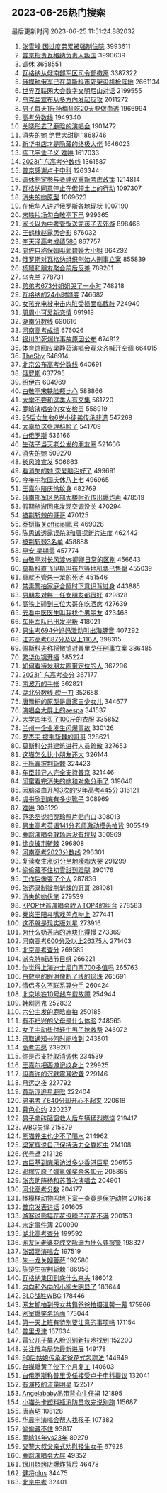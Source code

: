 ## 2023-06-25热门搜索 
最后更新时间 2023-06-25 11:51:24.882032 
1. [张雪峰 因过度劳累被强制住院](https://s.weibo.com/weibo?q=%E5%BC%A0%E9%9B%AA%E5%B3%B0%20%E5%9B%A0%E8%BF%87%E5%BA%A6%E5%8A%B3%E7%B4%AF%E8%A2%AB%E5%BC%BA%E5%88%B6%E4%BD%8F%E9%99%A2&t=31&band_rank=1&Refer=top) 3993611
1. [普京指责瓦格纳负责人叛国](https://s.weibo.com/weibo?q=%23%E6%99%AE%E4%BA%AC%E6%8C%87%E8%B4%A3%E7%93%A6%E6%A0%BC%E7%BA%B3%E8%B4%9F%E8%B4%A3%E4%BA%BA%E5%8F%9B%E5%9B%BD%23&t=31&band_rank=1&Refer=top) 3990639
1. [调休](https://s.weibo.com/weibo?q=%E8%B0%83%E4%BC%91&t=31&band_rank=9&Refer=top) 3658551
1. [瓦格纳从俄南部军区司令部撤离](https://s.weibo.com/weibo?q=%23%E7%93%A6%E6%A0%BC%E7%BA%B3%E4%BB%8E%E4%BF%84%E5%8D%97%E9%83%A8%E5%86%9B%E5%8C%BA%E5%8F%B8%E4%BB%A4%E9%83%A8%E6%92%A4%E7%A6%BB%23&t=31&band_rank=2&Refer=top) 3387322
1. [俄媒称俄军已在莫斯科市郊架设机枪阵地](https://s.weibo.com/weibo?q=%23%E4%BF%84%E5%AA%92%E7%A7%B0%E4%BF%84%E5%86%9B%E5%B7%B2%E5%9C%A8%E8%8E%AB%E6%96%AF%E7%A7%91%E5%B8%82%E9%83%8A%E6%9E%B6%E8%AE%BE%E6%9C%BA%E6%9E%AA%E9%98%B5%E5%9C%B0%23&t=31&band_rank=31&Refer=top) 2661134
1. [世界互联网大会数字文明尼山对话](https://s.weibo.com/weibo?q=%23%E4%B8%96%E7%95%8C%E4%BA%92%E8%81%94%E7%BD%91%E5%A4%A7%E4%BC%9A%E6%95%B0%E5%AD%97%E6%96%87%E6%98%8E%E5%B0%BC%E5%B1%B1%E5%AF%B9%E8%AF%9D%23&t=31&band_rank=3&Refer=top) 2199555
1. [乌克兰宣布从多方向发起反攻](https://s.weibo.com/weibo?q=%23%E4%B9%8C%E5%85%8B%E5%85%B0%E5%AE%A3%E5%B8%83%E4%BB%8E%E5%A4%9A%E6%96%B9%E5%90%91%E5%8F%91%E8%B5%B7%E5%8F%8D%E6%94%BB%23&t=31&band_rank=2&Refer=top) 2011272
1. [男子每天1斤杨梅狂吃20天要做血透](https://s.weibo.com/weibo?q=%23%E7%94%B7%E5%AD%90%E6%AF%8F%E5%A4%A91%E6%96%A4%E6%9D%A8%E6%A2%85%E7%8B%82%E5%90%8320%E5%A4%A9%E8%A6%81%E5%81%9A%E8%A1%80%E9%80%8F%23&t=31&band_rank=39&Refer=top) 1966994
1. [高考分数线](https://s.weibo.com/weibo?q=%23%E9%AB%98%E8%80%83%E5%88%86%E6%95%B0%E7%BA%BF%23&t=31&band_rank=5&Refer=top) 1949340
1. [关晓彤去了鹿晗的演唱会](https://s.weibo.com/weibo?q=%23%E5%85%B3%E6%99%93%E5%BD%A4%E5%8E%BB%E4%BA%86%E9%B9%BF%E6%99%97%E7%9A%84%E6%BC%94%E5%94%B1%E4%BC%9A%23&t=31&band_rank=2&Refer=top) 1901472
1. [消失的她 绝世大甜剧](https://s.weibo.com/weibo?q=%E6%B6%88%E5%A4%B1%E7%9A%84%E5%A5%B9%20%E7%BB%9D%E4%B8%96%E5%A4%A7%E7%94%9C%E5%89%A7&t=31&band_rank=4&Refer=top) 1868746
1. [新华书店才是隐藏的终极大佬](https://s.weibo.com/weibo?q=%E6%96%B0%E5%8D%8E%E4%B9%A6%E5%BA%97%E6%89%8D%E6%98%AF%E9%9A%90%E8%97%8F%E7%9A%84%E7%BB%88%E6%9E%81%E5%A4%A7%E4%BD%AC&t=31&band_rank=4&Refer=top) 1646023
1. [陈飞宇孟子义 难哄](https://s.weibo.com/weibo?q=%E9%99%88%E9%A3%9E%E5%AE%87%E5%AD%9F%E5%AD%90%E4%B9%89%20%E9%9A%BE%E5%93%84&t=31&band_rank=37&Refer=top) 1617033
1. [2023广东高考分数线](https://s.weibo.com/weibo?q=%232023%E5%B9%BF%E4%B8%9C%E9%AB%98%E8%80%83%E5%88%86%E6%95%B0%E7%BA%BF%23&t=31&band_rank=6&Refer=top) 1361587
1. [普京感谢卢卡申科](https://s.weibo.com/weibo?q=%23%E6%99%AE%E4%BA%AC%E6%84%9F%E8%B0%A2%E5%8D%A2%E5%8D%A1%E7%94%B3%E7%A7%91%23&t=31&band_rank=47&Refer=top) 1263344
1. [调休制定参与者建议重新考虑政策](https://s.weibo.com/weibo?q=%23%E8%B0%83%E4%BC%91%E5%88%B6%E5%AE%9A%E5%8F%82%E4%B8%8E%E8%80%85%E5%BB%BA%E8%AE%AE%E9%87%8D%E6%96%B0%E8%80%83%E8%99%91%E6%94%BF%E7%AD%96%23&t=31&band_rank=15&Refer=top) 1214814
1. [瓦格纳同意停止在俄领土上的行动](https://s.weibo.com/weibo?q=%23%E7%93%A6%E6%A0%BC%E7%BA%B3%E5%90%8C%E6%84%8F%E5%81%9C%E6%AD%A2%E5%9C%A8%E4%BF%84%E9%A2%86%E5%9C%9F%E4%B8%8A%E7%9A%84%E8%A1%8C%E5%8A%A8%23&t=31&band_rank=31&Refer=top) 1097307
1. [消失的她原型](https://s.weibo.com/weibo?q=%E6%B6%88%E5%A4%B1%E7%9A%84%E5%A5%B9%E5%8E%9F%E5%9E%8B&t=31&band_rank=10&Refer=top) 1069623
1. [在俄华人讲述俄罗斯各地现状](https://s.weibo.com/weibo?q=%23%E5%9C%A8%E4%BF%84%E5%8D%8E%E4%BA%BA%E8%AE%B2%E8%BF%B0%E4%BF%84%E7%BD%97%E6%96%AF%E5%90%84%E5%9C%B0%E7%8E%B0%E7%8A%B6%23&t=31&band_rank=5&Refer=top) 1007190
1. [宋轶片场勾白敬亭下巴](https://s.weibo.com/weibo?q=%23%E5%AE%8B%E8%BD%B6%E7%89%87%E5%9C%BA%E5%8B%BE%E7%99%BD%E6%95%AC%E4%BA%AD%E4%B8%8B%E5%B7%B4%23&t=31&band_rank=8&Refer=top) 999365
1. [家长以为中考管饭送完孩子去郊游](https://s.weibo.com/weibo?q=%23%E5%AE%B6%E9%95%BF%E4%BB%A5%E4%B8%BA%E4%B8%AD%E8%80%83%E7%AE%A1%E9%A5%AD%E9%80%81%E5%AE%8C%E5%AD%A9%E5%AD%90%E5%8E%BB%E9%83%8A%E6%B8%B8%23&t=31&band_rank=33&Refer=top) 898466
1. [王鹤棣赵露思合影](https://s.weibo.com/weibo?q=%23%E7%8E%8B%E9%B9%A4%E6%A3%A3%E8%B5%B5%E9%9C%B2%E6%80%9D%E5%90%88%E5%BD%B1%23&t=31&band_rank=6&Refer=top) 876032
1. [李天泽高考成绩586](https://s.weibo.com/weibo?q=%23%E6%9D%8E%E5%A4%A9%E6%B3%BD%E9%AB%98%E8%80%83%E6%88%90%E7%BB%A9586%23&t=31&band_rank=10&Refer=top) 867757
1. [向佐自称保姆叫郭碧婷大小姐](https://s.weibo.com/weibo?q=%23%E5%90%91%E4%BD%90%E8%87%AA%E7%A7%B0%E4%BF%9D%E5%A7%86%E5%8F%AB%E9%83%AD%E7%A2%A7%E5%A9%B7%E5%A4%A7%E5%B0%8F%E5%A7%90%23&t=31&band_rank=24&Refer=top) 864292
1. [俄罗斯对瓦格纳组织创始人刑事立案](https://s.weibo.com/weibo?q=%23%E4%BF%84%E7%BD%97%E6%96%AF%E5%AF%B9%E7%93%A6%E6%A0%BC%E7%BA%B3%E7%BB%84%E7%BB%87%E5%88%9B%E5%A7%8B%E4%BA%BA%E5%88%91%E4%BA%8B%E7%AB%8B%E6%A1%88%23&t=31&band_rank=7&Refer=top) 855839
1. [杨颖和朋友聚会前后反差](https://s.weibo.com/weibo?q=%23%E6%9D%A8%E9%A2%96%E5%92%8C%E6%9C%8B%E5%8F%8B%E8%81%9A%E4%BC%9A%E5%89%8D%E5%90%8E%E5%8F%8D%E5%B7%AE%23&t=31&band_rank=12&Refer=top) 789201
1. [乌克兰](https://s.weibo.com/weibo?q=%E4%B9%8C%E5%85%8B%E5%85%B0&t=31&band_rank=11&Refer=top) 778731
1. [弟弟考673分姐姐哭了一小时](https://s.weibo.com/weibo?q=%23%E5%BC%9F%E5%BC%9F%E8%80%83673%E5%88%86%E5%A7%90%E5%A7%90%E5%93%AD%E4%BA%86%E4%B8%80%E5%B0%8F%E6%97%B6%23&t=31&band_rank=13&Refer=top) 748218
1. [瓦格纳的24小时哗变](https://s.weibo.com/weibo?q=%23%E7%93%A6%E6%A0%BC%E7%BA%B3%E7%9A%8424%E5%B0%8F%E6%97%B6%E5%93%97%E5%8F%98%23&t=31&band_rank=14&Refer=top) 746682
1. [女孩充电被电击内脏受损面临截肢](https://s.weibo.com/weibo?q=%23%E5%A5%B3%E5%AD%A9%E5%85%85%E7%94%B5%E8%A2%AB%E7%94%B5%E5%87%BB%E5%86%85%E8%84%8F%E5%8F%97%E6%8D%9F%E9%9D%A2%E4%B8%B4%E6%88%AA%E8%82%A2%23&t=31&band_rank=8&Refer=top) 724940
1. [周周小可爱新恋情](https://s.weibo.com/weibo?q=%E5%91%A8%E5%91%A8%E5%B0%8F%E5%8F%AF%E7%88%B1%E6%96%B0%E6%81%8B%E6%83%85&t=31&band_rank=46&Refer=top) 691918
1. [湖南分数线](https://s.weibo.com/weibo?q=%E6%B9%96%E5%8D%97%E5%88%86%E6%95%B0%E7%BA%BF&t=31&band_rank=15&Refer=top) 690616
1. [河南高考成绩](https://s.weibo.com/weibo?q=%E6%B2%B3%E5%8D%97%E9%AB%98%E8%80%83%E6%88%90%E7%BB%A9&t=31&band_rank=8&Refer=top) 676026
1. [银川31死爆炸事故原因公布](https://s.weibo.com/weibo?q=%23%E9%93%B6%E5%B7%9D31%E6%AD%BB%E7%88%86%E7%82%B8%E4%BA%8B%E6%95%85%E5%8E%9F%E5%9B%A0%E5%85%AC%E5%B8%83%23&t=31&band_rank=9&Refer=top) 674912
1. [体育馆回应梁静茹演唱会观众齐喊开空调](https://s.weibo.com/weibo?q=%23%E4%BD%93%E8%82%B2%E9%A6%86%E5%9B%9E%E5%BA%94%E6%A2%81%E9%9D%99%E8%8C%B9%E6%BC%94%E5%94%B1%E4%BC%9A%E8%A7%82%E4%BC%97%E9%BD%90%E5%96%8A%E5%BC%80%E7%A9%BA%E8%B0%83%23&t=31&band_rank=15&Refer=top) 664015
1. [TheShy](https://s.weibo.com/weibo?q=TheShy&t=31&band_rank=10&Refer=top) 646914
1. [北京公布高考分数线](https://s.weibo.com/weibo?q=%23%E5%8C%97%E4%BA%AC%E5%85%AC%E5%B8%83%E9%AB%98%E8%80%83%E5%88%86%E6%95%B0%E7%BA%BF%23&t=31&band_rank=31&Refer=top) 640691
1. [俄罗斯](https://s.weibo.com/weibo?q=%23%E4%BF%84%E7%BD%97%E6%96%AF%23&t=31&band_rank=12&Refer=top) 637795
1. [绍伊古](https://s.weibo.com/weibo?q=%E7%BB%8D%E4%BC%8A%E5%8F%A4&t=31&band_rank=27&Refer=top) 604969
1. [白敬亭宋轶脸颊比心](https://s.weibo.com/weibo?q=%23%E7%99%BD%E6%95%AC%E4%BA%AD%E5%AE%8B%E8%BD%B6%E8%84%B8%E9%A2%8A%E6%AF%94%E5%BF%83%23&t=31&band_rank=11&Refer=top) 588866
1. [大学不要和这类人有交集](https://s.weibo.com/weibo?q=%E5%A4%A7%E5%AD%A6%E4%B8%8D%E8%A6%81%E5%92%8C%E8%BF%99%E7%B1%BB%E4%BA%BA%E6%9C%89%E4%BA%A4%E9%9B%86&t=31&band_rank=31&Refer=top) 561720
1. [鹿晗演唱会的女安检员](https://s.weibo.com/weibo?q=%23%E9%B9%BF%E6%99%97%E6%BC%94%E5%94%B1%E4%BC%9A%E7%9A%84%E5%A5%B3%E5%AE%89%E6%A3%80%E5%91%98%23&t=31&band_rank=12&Refer=top) 558919
1. [95后女生收6岁小徒弟传承非遗](https://s.weibo.com/weibo?q=%2395%E5%90%8E%E5%A5%B3%E7%94%9F%E6%94%B66%E5%B2%81%E5%B0%8F%E5%BE%92%E5%BC%9F%E4%BC%A0%E6%89%BF%E9%9D%9E%E9%81%97%23&t=31&band_rank=14&Refer=top) 547268
1. [太辜负这张理科脸了](https://s.weibo.com/weibo?q=%E5%A4%AA%E8%BE%9C%E8%B4%9F%E8%BF%99%E5%BC%A0%E7%90%86%E7%A7%91%E8%84%B8%E4%BA%86&t=31&band_rank=31&Refer=top) 541709
1. [白俄罗斯](https://s.weibo.com/weibo?q=%23%E7%99%BD%E4%BF%84%E7%BD%97%E6%96%AF%23&t=31&band_rank=11&Refer=top) 536166
1. [生孩子当天老公发的朋友圈](https://s.weibo.com/weibo?q=%23%E7%94%9F%E5%AD%A9%E5%AD%90%E5%BD%93%E5%A4%A9%E8%80%81%E5%85%AC%E5%8F%91%E7%9A%84%E6%9C%8B%E5%8F%8B%E5%9C%88%23&t=31&band_rank=21&Refer=top) 521606
1. [消失的她](https://s.weibo.com/weibo?q=%E6%B6%88%E5%A4%B1%E7%9A%84%E5%A5%B9&t=31&band_rank=14&Refer=top) 509270
1. [长风渡宣发](https://s.weibo.com/weibo?q=%E9%95%BF%E9%A3%8E%E6%B8%A1%E5%AE%A3%E5%8F%91&t=31&band_rank=22&Refer=top) 506663
1. [看消失的她 恋爱脑治好了](https://s.weibo.com/weibo?q=%E7%9C%8B%E6%B6%88%E5%A4%B1%E7%9A%84%E5%A5%B9%20%E6%81%8B%E7%88%B1%E8%84%91%E6%B2%BB%E5%A5%BD%E4%BA%86&t=31&band_rank=16&Refer=top) 499691
1. [今年中秋国庆休八上七](https://s.weibo.com/weibo?q=%23%E4%BB%8A%E5%B9%B4%E4%B8%AD%E7%A7%8B%E5%9B%BD%E5%BA%86%E4%BC%91%E5%85%AB%E4%B8%8A%E4%B8%83%23&t=31&band_rank=29&Refer=top) 496965
1. [王嘉尔陪庆怜纹身](https://s.weibo.com/weibo?q=%23%E7%8E%8B%E5%98%89%E5%B0%94%E9%99%AA%E5%BA%86%E6%80%9C%E7%BA%B9%E8%BA%AB%23&t=31&band_rank=17&Refer=top) 482769
1. [俄南部军区总部大楼附近传出爆炸声](https://s.weibo.com/weibo?q=%23%E4%BF%84%E5%8D%97%E9%83%A8%E5%86%9B%E5%8C%BA%E6%80%BB%E9%83%A8%E5%A4%A7%E6%A5%BC%E9%99%84%E8%BF%91%E4%BC%A0%E5%87%BA%E7%88%86%E7%82%B8%E5%A3%B0%23&t=31&band_rank=18&Refer=top) 478519
1. [假期旅游回来发现空调没关](https://s.weibo.com/weibo?q=%23%E5%81%87%E6%9C%9F%E6%97%85%E6%B8%B8%E5%9B%9E%E6%9D%A5%E5%8F%91%E7%8E%B0%E7%A9%BA%E8%B0%83%E6%B2%A1%E5%85%B3%23&t=31&band_rank=20&Refer=top) 470294
1. [披荆斩棘的哥哥](https://s.weibo.com/weibo?q=%E6%8A%AB%E8%8D%86%E6%96%A9%E6%A3%98%E7%9A%84%E5%93%A5%E5%93%A5&t=31&band_rank=19&Refer=top) 470125
1. [泰妍取关official账号](https://s.weibo.com/weibo?q=%23%E6%B3%B0%E5%A6%8D%E5%8F%96%E5%85%B3official%E8%B4%A6%E5%8F%B7%23&t=31&band_rank=15&Refer=top) 469028
1. [陈思诚透露误杀3和唐探新片进度](https://s.weibo.com/weibo?q=%23%E9%99%88%E6%80%9D%E8%AF%9A%E9%80%8F%E9%9C%B2%E8%AF%AF%E6%9D%803%E5%92%8C%E5%94%90%E6%8E%A2%E6%96%B0%E7%89%87%E8%BF%9B%E5%BA%A6%23&t=31&band_rank=37&Refer=top) 462442
1. [披荆斩棘3名单](https://s.weibo.com/weibo?q=%23%E6%8A%AB%E8%8D%86%E6%96%A9%E6%A3%983%E5%90%8D%E5%8D%95%23&t=31&band_rank=48&Refer=top) 458888
1. [早安 星期零](https://s.weibo.com/weibo?q=%E6%97%A9%E5%AE%89%20%E6%98%9F%E6%9C%9F%E9%9B%B6&t=31&band_rank=19&Refer=top) 457774
1. [白敬亭对长风渡vs卿卿日常的区别](https://s.weibo.com/weibo?q=%23%E7%99%BD%E6%95%AC%E4%BA%AD%E5%AF%B9%E9%95%BF%E9%A3%8E%E6%B8%A1vs%E5%8D%BF%E5%8D%BF%E6%97%A5%E5%B8%B8%E7%9A%84%E5%8C%BA%E5%88%AB%23&t=31&band_rank=20&Refer=top) 456643
1. [莫斯科直飞伊斯坦布尔等地机票已售罄](https://s.weibo.com/weibo?q=%23%E8%8E%AB%E6%96%AF%E7%A7%91%E7%9B%B4%E9%A3%9E%E4%BC%8A%E6%96%AF%E5%9D%A6%E5%B8%83%E5%B0%94%E7%AD%89%E5%9C%B0%E6%9C%BA%E7%A5%A8%E5%B7%B2%E5%94%AE%E7%BD%84%23&t=31&band_rank=21&Refer=top) 455039
1. [真就不管朱一龙的死活](https://s.weibo.com/weibo?q=%23%E7%9C%9F%E5%B0%B1%E4%B8%8D%E7%AE%A1%E6%9C%B1%E4%B8%80%E9%BE%99%E7%9A%84%E6%AD%BB%E6%B4%BB%23&t=31&band_rank=36&Refer=top) 451546
1. [禁毒警拍家庭合照时下意识背过身](https://s.weibo.com/weibo?q=%23%E7%A6%81%E6%AF%92%E8%AD%A6%E6%8B%8D%E5%AE%B6%E5%BA%AD%E5%90%88%E7%85%A7%E6%97%B6%E4%B8%8B%E6%84%8F%E8%AF%86%E8%83%8C%E8%BF%87%E8%BA%AB%23&t=31&band_rank=47&Refer=top) 443885
1. [男朋友对每一任女朋友都很好](https://s.weibo.com/weibo?q=%23%E7%94%B7%E6%9C%8B%E5%8F%8B%E5%AF%B9%E6%AF%8F%E4%B8%80%E4%BB%BB%E5%A5%B3%E6%9C%8B%E5%8F%8B%E9%83%BD%E5%BE%88%E5%A5%BD%23&t=31&band_rank=21&Refer=top) 429828
1. [高铁上碰到三位大哥在吃酒席](https://s.weibo.com/weibo?q=%23%E9%AB%98%E9%93%81%E4%B8%8A%E7%A2%B0%E5%88%B0%E4%B8%89%E4%BD%8D%E5%A4%A7%E5%93%A5%E5%9C%A8%E5%90%83%E9%85%92%E5%B8%AD%23&t=31&band_rank=24&Refer=top) 427639
1. [去看中医医生叫我找个男朋友](https://s.weibo.com/weibo?q=%23%E5%8E%BB%E7%9C%8B%E4%B8%AD%E5%8C%BB%E5%8C%BB%E7%94%9F%E5%8F%AB%E6%88%91%E6%89%BE%E4%B8%AA%E7%94%B7%E6%9C%8B%E5%8F%8B%23&t=31&band_rank=22&Refer=top) 423468
1. [车臣军队已出发平叛](https://s.weibo.com/weibo?q=%23%E8%BD%A6%E8%87%A3%E5%86%9B%E9%98%9F%E5%B7%B2%E5%87%BA%E5%8F%91%E5%B9%B3%E5%8F%9B%23&t=31&band_rank=22&Refer=top) 418021
1. [男生考694分妈妈激动叫出海豚音](https://s.weibo.com/weibo?q=%23%E7%94%B7%E7%94%9F%E8%80%83694%E5%88%86%E5%A6%88%E5%A6%88%E6%BF%80%E5%8A%A8%E5%8F%AB%E5%87%BA%E6%B5%B7%E8%B1%9A%E9%9F%B3%23&t=31&band_rank=27&Refer=top) 407292
1. [江苏高考687分及以上116人](https://s.weibo.com/weibo?q=%23%E6%B1%9F%E8%8B%8F%E9%AB%98%E8%80%83687%E5%88%86%E5%8F%8A%E4%BB%A5%E4%B8%8A116%E4%BA%BA%23&t=31&band_rank=27&Refer=top) 398315
1. [佩斯科夫称将撤销对普里戈任刑事立案](https://s.weibo.com/weibo?q=%23%E4%BD%A9%E6%96%AF%E7%A7%91%E5%A4%AB%E7%A7%B0%E5%B0%86%E6%92%A4%E9%94%80%E5%AF%B9%E6%99%AE%E9%87%8C%E6%88%88%E4%BB%BB%E5%88%91%E4%BA%8B%E7%AB%8B%E6%A1%88%23&t=31&band_rank=24&Refer=top) 386485
1. [繁华似锦开播](https://s.weibo.com/weibo?q=%23%E7%B9%81%E5%8D%8E%E4%BC%BC%E9%94%A6%E5%BC%80%E6%92%AD%23&t=31&band_rank=28&Refer=top) 385224
1. [如何看待发朋友圈带定位的人](https://s.weibo.com/weibo?q=%23%E5%A6%82%E4%BD%95%E7%9C%8B%E5%BE%85%E5%8F%91%E6%9C%8B%E5%8F%8B%E5%9C%88%E5%B8%A6%E5%AE%9A%E4%BD%8D%E7%9A%84%E4%BA%BA%23&t=31&band_rank=38&Refer=top) 367296
1. [2023广东高考查分](https://s.weibo.com/weibo?q=%232023%E5%B9%BF%E4%B8%9C%E9%AB%98%E8%80%83%E6%9F%A5%E5%88%86%23&t=31&band_rank=45&Refer=top) 367177
1. [南波万的手帐](https://s.weibo.com/weibo?q=%E5%8D%97%E6%B3%A2%E4%B8%87%E7%9A%84%E6%89%8B%E5%B8%90&t=31&band_rank=30&Refer=top) 362821
1. [湖北分数线 砍一刀](https://s.weibo.com/weibo?q=%E6%B9%96%E5%8C%97%E5%88%86%E6%95%B0%E7%BA%BF%20%E7%A0%8D%E4%B8%80%E5%88%80&t=31&band_rank=49&Refer=top) 352658
1. [唐舞桐的原型是唐家三少女儿](https://s.weibo.com/weibo?q=%23%E5%94%90%E8%88%9E%E6%A1%90%E7%9A%84%E5%8E%9F%E5%9E%8B%E6%98%AF%E5%94%90%E5%AE%B6%E4%B8%89%E5%B0%91%E5%A5%B3%E5%84%BF%23&t=31&band_rank=26&Refer=top) 344677
1. [演唱会大屏上的aespa](https://s.weibo.com/weibo?q=%23%E6%BC%94%E5%94%B1%E4%BC%9A%E5%A4%A7%E5%B1%8F%E4%B8%8A%E7%9A%84aespa%23&t=31&band_rank=23&Refer=top) 341537
1. [大学四年买了100斤的衣服](https://s.weibo.com/weibo?q=%23%E5%A4%A7%E5%AD%A6%E5%9B%9B%E5%B9%B4%E4%B9%B0%E4%BA%86100%E6%96%A4%E7%9A%84%E8%A1%A3%E6%9C%8D%23&t=31&band_rank=24&Refer=top) 335852
1. [兰州一企业发生闪爆事故](https://s.weibo.com/weibo?q=%E5%85%B0%E5%B7%9E%E4%B8%80%E4%BC%81%E4%B8%9A%E5%8F%91%E7%94%9F%E9%97%AA%E7%88%86%E4%BA%8B%E6%95%85&t=31&band_rank=25&Refer=top) 330126
1. [罗杰夫 披荆斩棘的哥哥](https://s.weibo.com/weibo?q=%E7%BD%97%E6%9D%B0%E5%A4%AB%20%E6%8A%AB%E8%8D%86%E6%96%A9%E6%A3%98%E7%9A%84%E5%93%A5%E5%93%A5&t=31&band_rank=49&Refer=top) 328621
1. [莫斯科公共建筑进行人员疏散](https://s.weibo.com/weibo?q=%23%E8%8E%AB%E6%96%AF%E7%A7%91%E5%85%AC%E5%85%B1%E5%BB%BA%E7%AD%91%E8%BF%9B%E8%A1%8C%E4%BA%BA%E5%91%98%E7%96%8F%E6%95%A3%23&t=31&band_rank=30&Refer=top) 327653
1. [这猫怎么比小朋友还大](https://s.weibo.com/weibo?q=%E8%BF%99%E7%8C%AB%E6%80%8E%E4%B9%88%E6%AF%94%E5%B0%8F%E6%9C%8B%E5%8F%8B%E8%BF%98%E5%A4%A7&t=31&band_rank=41&Refer=top) 326144
1. [王栎鑫披荆斩棘](https://s.weibo.com/weibo?q=%23%E7%8E%8B%E6%A0%8E%E9%91%AB%E6%8A%AB%E8%8D%86%E6%96%A9%E6%A3%98%23&t=31&band_rank=34&Refer=top) 324423
1. [车臣领导人完全支持普京](https://s.weibo.com/weibo?q=%23%E8%BD%A6%E8%87%A3%E9%A2%86%E5%AF%BC%E4%BA%BA%E5%AE%8C%E5%85%A8%E6%94%AF%E6%8C%81%E6%99%AE%E4%BA%AC%23&t=31&band_rank=25&Refer=top) 321446
1. [闺蜜看完消失的她和对象分手了](https://s.weibo.com/weibo?q=%23%E9%97%BA%E8%9C%9C%E7%9C%8B%E5%AE%8C%E6%B6%88%E5%A4%B1%E7%9A%84%E5%A5%B9%E5%92%8C%E5%AF%B9%E8%B1%A1%E5%88%86%E6%89%8B%E4%BA%86%23&t=31&band_rank=40&Refer=top) 319646
1. [因脑溢血开颅3次的少年高考445分](https://s.weibo.com/weibo?q=%23%E5%9B%A0%E8%84%91%E6%BA%A2%E8%A1%80%E5%BC%80%E9%A2%853%E6%AC%A1%E7%9A%84%E5%B0%91%E5%B9%B4%E9%AB%98%E8%80%83445%E5%88%86%23&t=31&band_rank=26&Refer=top) 316121
1. [虞书欣到底有多少靴子](https://s.weibo.com/weibo?q=%23%E8%99%9E%E4%B9%A6%E6%AC%A3%E5%88%B0%E5%BA%95%E6%9C%89%E5%A4%9A%E5%B0%91%E9%9D%B4%E5%AD%90%23&t=31&band_rank=27&Refer=top) 308969
1. [难哄](https://s.weibo.com/weibo?q=%E9%9A%BE%E5%93%84&t=31&band_rank=31&Refer=top) 308129
1. [范丞丞说把贾玲照片贴门口](https://s.weibo.com/weibo?q=%23%E8%8C%83%E4%B8%9E%E4%B8%9E%E8%AF%B4%E6%8A%8A%E8%B4%BE%E7%8E%B2%E7%85%A7%E7%89%87%E8%B4%B4%E9%97%A8%E5%8F%A3%23&t=31&band_rank=37&Refer=top) 308013
1. [男生高考英语141分老师激动摸头拍背](https://s.weibo.com/weibo?q=%23%E7%94%B7%E7%94%9F%E9%AB%98%E8%80%83%E8%8B%B1%E8%AF%AD141%E5%88%86%E8%80%81%E5%B8%88%E6%BF%80%E5%8A%A8%E6%91%B8%E5%A4%B4%E6%8B%8D%E8%83%8C%23&t=31&band_rank=37&Refer=top) 305549
1. [鹿晗演唱会散场后没有垃圾](https://s.weibo.com/weibo?q=%23%E9%B9%BF%E6%99%97%E6%BC%94%E5%94%B1%E4%BC%9A%E6%95%A3%E5%9C%BA%E5%90%8E%E6%B2%A1%E6%9C%89%E5%9E%83%E5%9C%BE%23&t=31&band_rank=33&Refer=top) 300969
1. [徐良披荆斩棘](https://s.weibo.com/weibo?q=%23%E5%BE%90%E8%89%AF%E6%8A%AB%E8%8D%86%E6%96%A9%E6%A3%98%23&t=31&band_rank=32&Refer=top) 296808
1. [河南高考2023分数线](https://s.weibo.com/weibo?q=%23%E6%B2%B3%E5%8D%97%E9%AB%98%E8%80%832023%E5%88%86%E6%95%B0%E7%BA%BF%23&t=31&band_rank=41&Refer=top) 296301
1. [复读女生涨61分坐地嚎啕大哭](https://s.weibo.com/weibo?q=%23%E5%A4%8D%E8%AF%BB%E5%A5%B3%E7%94%9F%E6%B6%A861%E5%88%86%E5%9D%90%E5%9C%B0%E5%9A%8E%E5%95%95%E5%A4%A7%E5%93%AD%23&t=31&band_rank=28&Refer=top) 291299
1. [偷偷藏不住初雪甜到蹬腿](https://s.weibo.com/weibo?q=%23%E5%81%B7%E5%81%B7%E8%97%8F%E4%B8%8D%E4%BD%8F%E5%88%9D%E9%9B%AA%E7%94%9C%E5%88%B0%E8%B9%AC%E8%85%BF%23&t=31&band_rank=29&Refer=top) 290176
1. [工作后像变了个人](https://s.weibo.com/weibo?q=%23%E5%B7%A5%E4%BD%9C%E5%90%8E%E5%83%8F%E5%8F%98%E4%BA%86%E4%B8%AA%E4%BA%BA%23&t=31&band_rank=34&Refer=top) 287836
1. [张远录制披荆斩棘的哥哥](https://s.weibo.com/weibo?q=%23%E5%BC%A0%E8%BF%9C%E5%BD%95%E5%88%B6%E6%8A%AB%E8%8D%86%E6%96%A9%E6%A3%98%E7%9A%84%E5%93%A5%E5%93%A5%23&t=31&band_rank=30&Refer=top) 281081
1. [消失的她伏笔](https://s.weibo.com/weibo?q=%E6%B6%88%E5%A4%B1%E7%9A%84%E5%A5%B9%E4%BC%8F%E7%AC%94&t=31&band_rank=35&Refer=top) 279539
1. [KPOP世巡演唱会收入TOP4的组合](https://s.weibo.com/weibo?q=%23KPOP%E4%B8%96%E5%B7%A1%E6%BC%94%E5%94%B1%E4%BC%9A%E6%94%B6%E5%85%A5TOP4%E7%9A%84%E7%BB%84%E5%90%88%23&t=31&band_rank=36&Refer=top) 278583
1. [秦岚王阳斗嘴戏差点吻上](https://s.weibo.com/weibo?q=%23%E7%A7%A6%E5%B2%9A%E7%8E%8B%E9%98%B3%E6%96%97%E5%98%B4%E6%88%8F%E5%B7%AE%E7%82%B9%E5%90%BB%E4%B8%8A%23&t=31&band_rank=37&Refer=top) 277441
1. [这不就是现实版刘星](https://s.weibo.com/weibo?q=%E8%BF%99%E4%B8%8D%E5%B0%B1%E6%98%AF%E7%8E%B0%E5%AE%9E%E7%89%88%E5%88%98%E6%98%9F&t=31&band_rank=31&Refer=top) 273916
1. [为什么奶茶店的冰块化得慢](https://s.weibo.com/weibo?q=%23%E4%B8%BA%E4%BB%80%E4%B9%88%E5%A5%B6%E8%8C%B6%E5%BA%97%E7%9A%84%E5%86%B0%E5%9D%97%E5%8C%96%E5%BE%97%E6%85%A2%23&t=31&band_rank=40&Refer=top) 273369
1. [河南高考600分及以上26375人](https://s.weibo.com/weibo?q=%23%E6%B2%B3%E5%8D%97%E9%AB%98%E8%80%83600%E5%88%86%E5%8F%8A%E4%BB%A5%E4%B8%8A26375%E4%BA%BA%23&t=31&band_rank=36&Refer=top) 271403
1. [北京高考查分](https://s.weibo.com/weibo?q=%E5%8C%97%E4%BA%AC%E9%AB%98%E8%80%83%E6%9F%A5%E5%88%86&t=31&band_rank=38&Refer=top) 269585
1. [派克特喊话节目组](https://s.weibo.com/weibo?q=%E6%B4%BE%E5%85%8B%E7%89%B9%E5%96%8A%E8%AF%9D%E8%8A%82%E7%9B%AE%E7%BB%84&t=31&band_rank=39&Refer=top) 266221
1. [你觉得上海迪士尼门票700多值吗](https://s.weibo.com/weibo?q=%23%E4%BD%A0%E8%A7%89%E5%BE%97%E4%B8%8A%E6%B5%B7%E8%BF%AA%E5%A3%AB%E5%B0%BC%E9%97%A8%E7%A5%A8700%E5%A4%9A%E5%80%BC%E5%90%97%23&t=31&band_rank=40&Refer=top) 265763
1. [白敬亭的眼泪像断了线的珍珠](https://s.weibo.com/weibo?q=%23%E7%99%BD%E6%95%AC%E4%BA%AD%E7%9A%84%E7%9C%BC%E6%B3%AA%E5%83%8F%E6%96%AD%E4%BA%86%E7%BA%BF%E7%9A%84%E7%8F%8D%E7%8F%A0%23&t=31&band_rank=32&Refer=top) 265691
1. [情侣多久不联系算分手](https://s.weibo.com/weibo?q=%E6%83%85%E4%BE%A3%E5%A4%9A%E4%B9%85%E4%B8%8D%E8%81%94%E7%B3%BB%E7%AE%97%E5%88%86%E6%89%8B&t=31&band_rank=29&Refer=top) 260424
1. [北京地铁10号线车载故障](https://s.weibo.com/weibo?q=%23%E5%8C%97%E4%BA%AC%E5%9C%B0%E9%93%8110%E5%8F%B7%E7%BA%BF%E8%BD%A6%E8%BD%BD%E6%95%85%E9%9A%9C%23&t=31&band_rank=42&Refer=top) 254944
1. [韩剧恶鬼](https://s.weibo.com/weibo?q=%E9%9F%A9%E5%89%A7%E6%81%B6%E9%AC%BC&t=31&band_rank=34&Refer=top) 252832
1. [六公主发的鹿晗直拍](https://s.weibo.com/weibo?q=%23%E5%85%AD%E5%85%AC%E4%B8%BB%E5%8F%91%E7%9A%84%E9%B9%BF%E6%99%97%E7%9B%B4%E6%8B%8D%23&t=31&band_rank=46&Refer=top) 250185
1. [有不扫兴的父母是什么体验](https://s.weibo.com/weibo?q=%E6%9C%89%E4%B8%8D%E6%89%AB%E5%85%B4%E7%9A%84%E7%88%B6%E6%AF%8D%E6%98%AF%E4%BB%80%E4%B9%88%E4%BD%93%E9%AA%8C&t=31&band_rank=44&Refer=top) 248565
1. [女子主动垫付轻生男子抢救费](https://s.weibo.com/weibo?q=%23%E5%A5%B3%E5%AD%90%E4%B8%BB%E5%8A%A8%E5%9E%AB%E4%BB%98%E8%BD%BB%E7%94%9F%E7%94%B7%E5%AD%90%E6%8A%A2%E6%95%91%E8%B4%B9%23&t=31&band_rank=46&Refer=top) 246072
1. [录取通知书何时能收到](https://s.weibo.com/weibo?q=%23%E5%BD%95%E5%8F%96%E9%80%9A%E7%9F%A5%E4%B9%A6%E4%BD%95%E6%97%B6%E8%83%BD%E6%94%B6%E5%88%B0%23&t=31&band_rank=40&Refer=top) 243801
1. [高考志愿](https://s.weibo.com/weibo?q=%E9%AB%98%E8%80%83%E5%BF%97%E6%84%BF&t=31&band_rank=43&Refer=top) 239261
1. [你是否支持取消调休](https://s.weibo.com/weibo?q=%23%E4%BD%A0%E6%98%AF%E5%90%A6%E6%94%AF%E6%8C%81%E5%8F%96%E6%B6%88%E8%B0%83%E4%BC%91%23&t=31&band_rank=39&Refer=top) 234539
1. [王嘉尔把西游记纹身上](https://s.weibo.com/weibo?q=%23%E7%8E%8B%E5%98%89%E5%B0%94%E6%8A%8A%E8%A5%BF%E6%B8%B8%E8%AE%B0%E7%BA%B9%E8%BA%AB%E4%B8%8A%23&t=31&band_rank=48&Refer=top) 229925
1. [段嘉许的沉默震耳欲聋](https://s.weibo.com/weibo?q=%23%E6%AE%B5%E5%98%89%E8%AE%B8%E7%9A%84%E6%B2%89%E9%BB%98%E9%9C%87%E8%80%B3%E6%AC%B2%E8%81%8B%23&t=31&band_rank=35&Refer=top) 229146
1. [月远之夜](https://s.weibo.com/weibo?q=%E6%9C%88%E8%BF%9C%E4%B9%8B%E5%A4%9C&t=31&band_rank=36&Refer=top) 227792
1. [黄新淳追星鹿晗](https://s.weibo.com/weibo?q=%E9%BB%84%E6%96%B0%E6%B7%B3%E8%BF%BD%E6%98%9F%E9%B9%BF%E6%99%97&t=31&band_rank=37&Refer=top) 222404
1. [弟弟考了640分却开心不起来](https://s.weibo.com/weibo?q=%23%E5%BC%9F%E5%BC%9F%E8%80%83%E4%BA%86640%E5%88%86%E5%8D%B4%E5%BC%80%E5%BF%83%E4%B8%8D%E8%B5%B7%E6%9D%A5%23&t=31&band_rank=38&Refer=top) 220618
1. [暮色心约](https://s.weibo.com/weibo?q=%E6%9A%AE%E8%89%B2%E5%BF%83%E7%BA%A6&t=31&band_rank=44&Refer=top) 220237
1. [男子拿砖砸窗救人后车辆猛烈燃烧](https://s.weibo.com/weibo?q=%23%E7%94%B7%E5%AD%90%E6%8B%BF%E7%A0%96%E7%A0%B8%E7%AA%97%E6%95%91%E4%BA%BA%E5%90%8E%E8%BD%A6%E8%BE%86%E7%8C%9B%E7%83%88%E7%87%83%E7%83%A7%23&t=31&band_rank=44&Refer=top) 219417
1. [WBG失误](https://s.weibo.com/weibo?q=WBG%E5%A4%B1%E8%AF%AF&t=31&band_rank=49&Refer=top) 215879
1. [熊猫养生也少不了喝水](https://s.weibo.com/weibo?q=%23%E7%86%8A%E7%8C%AB%E5%85%BB%E7%94%9F%E4%B9%9F%E5%B0%91%E4%B8%8D%E4%BA%86%E5%96%9D%E6%B0%B4%23&t=31&band_rank=47&Refer=top) 214962
1. [梁家辉说自己保持活力全靠吃虫](https://s.weibo.com/weibo?q=%23%E6%A2%81%E5%AE%B6%E8%BE%89%E8%AF%B4%E8%87%AA%E5%B7%B1%E4%BF%9D%E6%8C%81%E6%B4%BB%E5%8A%9B%E5%85%A8%E9%9D%A0%E5%90%83%E8%99%AB%23&t=31&band_rank=39&Refer=top) 214108
1. [代号鸢](https://s.weibo.com/weibo?q=%E4%BB%A3%E5%8F%B7%E9%B8%A2&t=31&band_rank=49&Refer=top) 212126
1. [古巨基到底采访过多少香港巨星](https://s.weibo.com/weibo?q=%23%E5%8F%A4%E5%B7%A8%E5%9F%BA%E5%88%B0%E5%BA%95%E9%87%87%E8%AE%BF%E8%BF%87%E5%A4%9A%E5%B0%91%E9%A6%99%E6%B8%AF%E5%B7%A8%E6%98%9F%23&t=31&band_rank=46&Refer=top) 206155
1. [邓稼先原子弹氢弹奖金各10元](https://s.weibo.com/weibo?q=%23%E9%82%93%E7%A8%BC%E5%85%88%E5%8E%9F%E5%AD%90%E5%BC%B9%E6%B0%A2%E5%BC%B9%E5%A5%96%E9%87%91%E5%90%8410%E5%85%83%23&t=31&band_rank=47&Refer=top) 205865
1. [张杰助阵杨和苏首次演唱会](https://s.weibo.com/weibo?q=%23%E5%BC%A0%E6%9D%B0%E5%8A%A9%E9%98%B5%E6%9D%A8%E5%92%8C%E8%8B%8F%E9%A6%96%E6%AC%A1%E6%BC%94%E5%94%B1%E4%BC%9A%23&t=31&band_rank=41&Refer=top) 204901
1. [河北高考分数](https://s.weibo.com/weibo?q=%23%E6%B2%B3%E5%8C%97%E9%AB%98%E8%80%83%E5%88%86%E6%95%B0%23&t=31&band_rank=42&Refer=top) 204177
1. [怪模样动物闯地下室一查竟是保护动物](https://s.weibo.com/weibo?q=%23%E6%80%AA%E6%A8%A1%E6%A0%B7%E5%8A%A8%E7%89%A9%E9%97%AF%E5%9C%B0%E4%B8%8B%E5%AE%A4%E4%B8%80%E6%9F%A5%E7%AB%9F%E6%98%AF%E4%BF%9D%E6%8A%A4%E5%8A%A8%E7%89%A9%23&t=31&band_rank=47&Refer=top) 201658
1. [普京发表讲话](https://s.weibo.com/weibo?q=%23%E6%99%AE%E4%BA%AC%E5%8F%91%E8%A1%A8%E8%AE%B2%E8%AF%9D%23&t=31&band_rank=43&Refer=top) 201605
1. [游客说熊猫花花没脖子花花不满](https://s.weibo.com/weibo?q=%23%E6%B8%B8%E5%AE%A2%E8%AF%B4%E7%86%8A%E7%8C%AB%E8%8A%B1%E8%8A%B1%E6%B2%A1%E8%84%96%E5%AD%90%E8%8A%B1%E8%8A%B1%E4%B8%8D%E6%BB%A1%23&t=31&band_rank=48&Refer=top) 200153
1. [未定事件簿](https://s.weibo.com/weibo?q=%E6%9C%AA%E5%AE%9A%E4%BA%8B%E4%BB%B6%E7%B0%BF&t=31&band_rank=48&Refer=top) 200090
1. [湖北高考查分](https://s.weibo.com/weibo?q=%E6%B9%96%E5%8C%97%E9%AB%98%E8%80%83%E6%9F%A5%E5%88%86&t=31&band_rank=27&Refer=top) 199592
1. [网友问老婆变成文咏珊为什么要报警](https://s.weibo.com/weibo?q=%23%E7%BD%91%E5%8F%8B%E9%97%AE%E8%80%81%E5%A9%86%E5%8F%98%E6%88%90%E6%96%87%E5%92%8F%E7%8F%8A%E4%B8%BA%E4%BB%80%E4%B9%88%E8%A6%81%E6%8A%A5%E8%AD%A6%23&t=31&band_rank=44&Refer=top) 198327
1. [张韶涵演唱会](https://s.weibo.com/weibo?q=%E5%BC%A0%E9%9F%B6%E6%B6%B5%E6%BC%94%E5%94%B1%E4%BC%9A&t=31&band_rank=45&Refer=top) 197519
1. [朱一龙关姻菩萨](https://s.weibo.com/weibo?q=%23%E6%9C%B1%E4%B8%80%E9%BE%99%E5%85%B3%E5%A7%BB%E8%8F%A9%E8%90%A8%23&t=31&band_rank=46&Refer=top) 192580
1. [陈楚生披荆斩棘](https://s.weibo.com/weibo?q=%23%E9%99%88%E6%A5%9A%E7%94%9F%E6%8A%AB%E8%8D%86%E6%96%A9%E6%A3%98%23&t=31&band_rank=47&Refer=top) 186958
1. [瓦格纳集团到底什么来头](https://s.weibo.com/weibo?q=%23%E7%93%A6%E6%A0%BC%E7%BA%B3%E9%9B%86%E5%9B%A2%E5%88%B0%E5%BA%95%E4%BB%80%E4%B9%88%E6%9D%A5%E5%A4%B4%23&t=31&band_rank=35&Refer=top) 186012
1. [内向和外向的小狗太明显了](https://s.weibo.com/weibo?q=%E5%86%85%E5%90%91%E5%92%8C%E5%A4%96%E5%90%91%E7%9A%84%E5%B0%8F%E7%8B%97%E5%A4%AA%E6%98%8E%E6%98%BE%E4%BA%86&t=31&band_rank=32&Refer=top) 183644
1. [BLG战胜WBG](https://s.weibo.com/weibo?q=BLG%E6%88%98%E8%83%9CWBG&t=31&band_rank=48&Refer=top) 178446
1. [网友抓拍到母女共舞爸爸拍摄温馨一幕](https://s.weibo.com/weibo?q=%23%E7%BD%91%E5%8F%8B%E6%8A%93%E6%8B%8D%E5%88%B0%E6%AF%8D%E5%A5%B3%E5%85%B1%E8%88%9E%E7%88%B8%E7%88%B8%E6%8B%8D%E6%91%84%E6%B8%A9%E9%A6%A8%E4%B8%80%E5%B9%95%23&t=31&band_rank=47&Refer=top) 175966
1. [密室爆笑名场面](https://s.weibo.com/weibo?q=%E5%AF%86%E5%AE%A4%E7%88%86%E7%AC%91%E5%90%8D%E5%9C%BA%E9%9D%A2&t=31&band_rank=49&Refer=top) 173044
1. [第一天上班有特别要注意的事项吗](https://s.weibo.com/weibo?q=%E7%AC%AC%E4%B8%80%E5%A4%A9%E4%B8%8A%E7%8F%AD%E6%9C%89%E7%89%B9%E5%88%AB%E8%A6%81%E6%B3%A8%E6%84%8F%E7%9A%84%E4%BA%8B%E9%A1%B9%E5%90%97&t=31&band_rank=50&Refer=top) 171154
1. [普里戈津](https://s.weibo.com/weibo?q=%E6%99%AE%E9%87%8C%E6%88%88%E6%B4%A5&t=31&band_rank=25&Refer=top) 167634
1. [雷公儿子靠人脸识别新技术找到](https://s.weibo.com/weibo?q=%23%E9%9B%B7%E5%85%AC%E5%84%BF%E5%AD%90%E9%9D%A0%E4%BA%BA%E8%84%B8%E8%AF%86%E5%88%AB%E6%96%B0%E6%8A%80%E6%9C%AF%E6%89%BE%E5%88%B0%23&t=31&band_rank=50&Refer=top) 152200
1. [关注俄乌局势最新进展](https://s.weibo.com/weibo?q=%23%E5%85%B3%E6%B3%A8%E4%BF%84%E4%B9%8C%E5%B1%80%E5%8A%BF%E6%9C%80%E6%96%B0%E8%BF%9B%E5%B1%95%23&t=31&band_rank=50&Refer=top) 149178
1. [90后姑娘传承老爸花式包粽法](https://s.weibo.com/weibo?q=%2390%E5%90%8E%E5%A7%91%E5%A8%98%E4%BC%A0%E6%89%BF%E8%80%81%E7%88%B8%E8%8A%B1%E5%BC%8F%E5%8C%85%E7%B2%BD%E6%B3%95%23&t=31&band_rank=35&Refer=top) 144949
1. [台媒曝黄子佼下个月复工](https://s.weibo.com/weibo?q=%23%E5%8F%B0%E5%AA%92%E6%9B%9D%E9%BB%84%E5%AD%90%E4%BD%BC%E4%B8%8B%E4%B8%AA%E6%9C%88%E5%A4%8D%E5%B7%A5%23&t=31&band_rank=48&Refer=top) 140603
1. [白俄罗斯称普里戈任接受卢卡申科提议](https://s.weibo.com/weibo?q=%E7%99%BD%E4%BF%84%E7%BD%97%E6%96%AF%E7%A7%B0%E6%99%AE%E9%87%8C%E6%88%88%E4%BB%BB%E6%8E%A5%E5%8F%97%E5%8D%A2%E5%8D%A1%E7%94%B3%E7%A7%91%E6%8F%90%E8%AE%AE&t=31&band_rank=42&Refer=top) 132041
1. [有演技的流量明星](https://s.weibo.com/weibo?q=%23%E6%9C%89%E6%BC%94%E6%8A%80%E7%9A%84%E6%B5%81%E9%87%8F%E6%98%8E%E6%98%9F%23&t=31&band_rank=47&Refer=top) 122517
1. [Angelababy吊带背心牛仔裙](https://s.weibo.com/weibo?q=%23Angelababy%E5%90%8A%E5%B8%A6%E8%83%8C%E5%BF%83%E7%89%9B%E4%BB%94%E8%A3%99%23&t=31&band_rank=48&Refer=top) 121895
1. [小猫头卡塑料瓶消防员救完说别跑](https://s.weibo.com/weibo?q=%23%E5%B0%8F%E7%8C%AB%E5%A4%B4%E5%8D%A1%E5%A1%91%E6%96%99%E7%93%B6%E6%B6%88%E9%98%B2%E5%91%98%E6%95%91%E5%AE%8C%E8%AF%B4%E5%88%AB%E8%B7%91%23&t=31&band_rank=46&Refer=top) 115687
1. [唐尚珺](https://s.weibo.com/weibo?q=%E5%94%90%E5%B0%9A%E7%8F%BA&t=31&band_rank=38&Refer=top) 108128
1. [华晨宇演唱会帮人找孩子](https://s.weibo.com/weibo?q=%E5%8D%8E%E6%99%A8%E5%AE%87%E6%BC%94%E5%94%B1%E4%BC%9A%E5%B8%AE%E4%BA%BA%E6%89%BE%E5%AD%A9%E5%AD%90&t=31&band_rank=45&Refer=top) 107382
1. [偷偷藏不住](https://s.weibo.com/weibo?q=%E5%81%B7%E5%81%B7%E8%97%8F%E4%B8%8D%E4%BD%8F&t=31&band_rank=49&Refer=top) 93817
1. [鹿晗14年vs23年](https://s.weibo.com/weibo?q=%23%E9%B9%BF%E6%99%9714%E5%B9%B4vs23%E5%B9%B4%23&t=31&band_rank=43&Refer=top) 89279
1. [交警大叔父亲式劝慰轻生女子](https://s.weibo.com/weibo?q=%23%E4%BA%A4%E8%AD%A6%E5%A4%A7%E5%8F%94%E7%88%B6%E4%BA%B2%E5%BC%8F%E5%8A%9D%E6%85%B0%E8%BD%BB%E7%94%9F%E5%A5%B3%E5%AD%90%23&t=31&band_rank=48&Refer=top) 67928
1. [鹿晗演唱会大屏](https://s.weibo.com/weibo?q=%23%E9%B9%BF%E6%99%97%E6%BC%94%E5%94%B1%E4%BC%9A%E5%A4%A7%E5%B1%8F%23&t=31&band_rank=44&Refer=top) 49352
1. [银川烧烤店爆炸背后](https://s.weibo.com/weibo?q=%23%E9%93%B6%E5%B7%9D%E7%83%A7%E7%83%A4%E5%BA%97%E7%88%86%E7%82%B8%E8%83%8C%E5%90%8E%23&t=31&band_rank=43&Refer=top) 46478
1. [健将plus](https://s.weibo.com/weibo?q=%E5%81%A5%E5%B0%86plus&t=31&band_rank=48&Refer=top) 34475
1. [北京中考](https://s.weibo.com/weibo?q=%E5%8C%97%E4%BA%AC%E4%B8%AD%E8%80%83&t=31&band_rank=46&Refer=top) 32401
